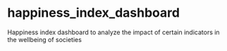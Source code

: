 # happiness_index_dashboard
Happiness index dashboard to analyze the impact of certain indicators in the wellbeing of societies
